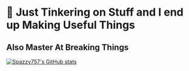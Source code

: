 # 🤘 Just Tinkering on Stuff and I end up Making Useful Things

## Also Master At Breaking Things

[![Spazzy757's GitHub stats](https://github-readme-stats.vercel.app/api?username=Spazzy757&count_private=true&show_icons=true&theme=dracula)](https://github.com/anuraghazra/github-readme-stats)
